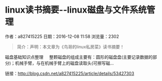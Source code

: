 # linux读书摘要--linux磁盘与文件系统管理
作者：a827415225
日期：2016-12-08 11:58
浏览量：2302
> 简介：声明：本文章为《鸟哥的linux私房菜》读书摘要！



磁盘基础知识点整理
    整颗磁盘的组成主要有：圆形的磁盘盘(主要记录数据的部分)；机械手臂，与在机械手臂上的磁盘读取头(可擦写磁...

 链接：http://blog.csdn.net/a827415225/article/details/53427303
